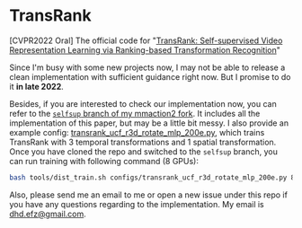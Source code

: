 # TransRank
[CVPR2022 Oral] The official code for "[TransRank: Self-supervised Video Representation Learning via Ranking-based Transformation Recognition](https://arxiv.org/abs/2205.02028)"

Since I'm busy with some new projects now, I may not be able to release a clean implementation with sufficient guidance right now. But I promise to do it **in late 2022**. 

Besides, if you are interested to check our implementation now, you can refer to the [`selfsup` branch of my mmaction2 fork](https://github.com/kennymckormick/mmaction2/tree/selfsup). It includes all the implementation of this paper, but may be a little bit messy. I also provide an example config: [transrank_ucf_r3d_rotate_mlp_200e.py](https://github.com/kennymckormick/mmaction2/blob/selfsup/configs/transrank_ucf_r3d_rotate_mlp_200e.py), which trains TransRank with 3 temporal transformations and 1 spatial transformation. Once you have cloned the repo and switched to the `selfsup` branch, you can run training with following command (8 GPUs):

```bash
bash tools/dist_train.sh configs/transrank_ucf_r3d_rotate_mlp_200e.py 8
```

Also, please send me an email to me or open a new issue under this repo if you have any questions regarding to the implementation. My email is dhd.efz@gmail.com. 
